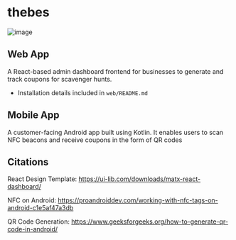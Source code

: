 # thebes
![image](https://user-images.githubusercontent.com/35209362/138578905-4c450ded-bc91-498d-a1b8-bfe301d456d1.png)
## Web App
A React-based admin dashboard frontend for businesses to generate and track coupons for scavenger hunts.
* Installation details included in `web/README.md`
## Mobile App
A customer-facing Android app built using Kotlin. It enables users to scan NFC beacons and receive coupons in the form of QR codes
## Citations
React Design Template: https://ui-lib.com/downloads/matx-react-dashboard/

NFC on Android: https://proandroiddev.com/working-with-nfc-tags-on-android-c1e5af47a3db

QR Code Generation: https://www.geeksforgeeks.org/how-to-generate-qr-code-in-android/
